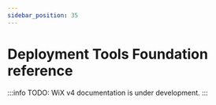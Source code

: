 ```yaml
---
sidebar_position: 35
---
```


# Deployment Tools Foundation reference

:::info
TODO: WiX v4 documentation is under development.
:::

